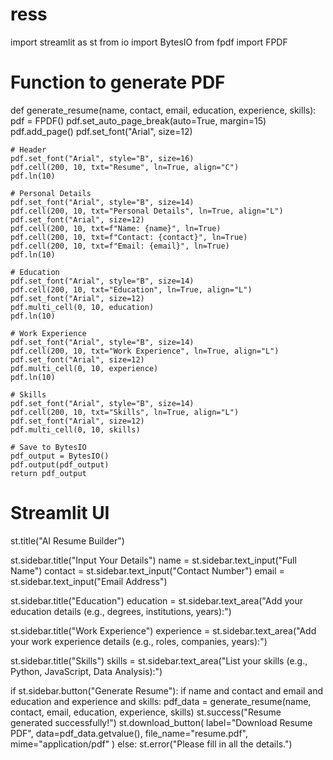 # ress
import streamlit as st
from io import BytesIO
from fpdf import FPDF

# Function to generate PDF
def generate_resume(name, contact, email, education, experience, skills):
    pdf = FPDF()
    pdf.set_auto_page_break(auto=True, margin=15)
    pdf.add_page()
    pdf.set_font("Arial", size=12)

    # Header
    pdf.set_font("Arial", style="B", size=16)
    pdf.cell(200, 10, txt="Resume", ln=True, align="C")
    pdf.ln(10)

    # Personal Details
    pdf.set_font("Arial", style="B", size=14)
    pdf.cell(200, 10, txt="Personal Details", ln=True, align="L")
    pdf.set_font("Arial", size=12)
    pdf.cell(200, 10, txt=f"Name: {name}", ln=True)
    pdf.cell(200, 10, txt=f"Contact: {contact}", ln=True)
    pdf.cell(200, 10, txt=f"Email: {email}", ln=True)
    pdf.ln(10)

    # Education
    pdf.set_font("Arial", style="B", size=14)
    pdf.cell(200, 10, txt="Education", ln=True, align="L")
    pdf.set_font("Arial", size=12)
    pdf.multi_cell(0, 10, education)
    pdf.ln(10)

    # Work Experience
    pdf.set_font("Arial", style="B", size=14)
    pdf.cell(200, 10, txt="Work Experience", ln=True, align="L")
    pdf.set_font("Arial", size=12)
    pdf.multi_cell(0, 10, experience)
    pdf.ln(10)

    # Skills
    pdf.set_font("Arial", style="B", size=14)
    pdf.cell(200, 10, txt="Skills", ln=True, align="L")
    pdf.set_font("Arial", size=12)
    pdf.multi_cell(0, 10, skills)

    # Save to BytesIO
    pdf_output = BytesIO()
    pdf.output(pdf_output)
    return pdf_output

# Streamlit UI
st.title("AI Resume Builder")

st.sidebar.title("Input Your Details")
name = st.sidebar.text_input("Full Name")
contact = st.sidebar.text_input("Contact Number")
email = st.sidebar.text_input("Email Address")

st.sidebar.title("Education")
education = st.sidebar.text_area("Add your education details (e.g., degrees, institutions, years):")

st.sidebar.title("Work Experience")
experience = st.sidebar.text_area("Add your work experience details (e.g., roles, companies, years):")

st.sidebar.title("Skills")
skills = st.sidebar.text_area("List your skills (e.g., Python, JavaScript, Data Analysis):")

if st.sidebar.button("Generate Resume"):
    if name and contact and email and education and experience and skills:
        pdf_data = generate_resume(name, contact, email, education, experience, skills)
        st.success("Resume generated successfully!")
        st.download_button(
            label="Download Resume PDF",
            data=pdf_data.getvalue(),
            file_name="resume.pdf",
            mime="application/pdf"
        )
    else:
        st.error("Please fill in all the details.")
